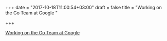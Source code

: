 +++
date = "2017-10-18T11:00:54+03:00"
draft = false
title = "Working on the Go Team at Google  "

+++

<p><a href="https://medium.com/@ljrudberg/working-on-the-go-team-at-google-917b2c8d35ff">Working on the Go Team at Google  </a></p>
